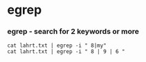 # egrep

### egrep - search for 2 keywords or more
```
cat lahrt.txt | egrep -i " 8|my"
cat lahrt.txt | egrep -i " 8 | 9 | 6 "
```
